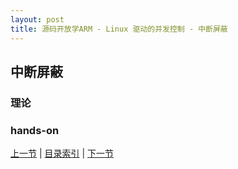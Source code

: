 ```yaml
---
layout: post
title: 源码开放学ARM - Linux 驱动的并发控制 - 中断屏蔽
---
```


## 中断屏蔽

### 理论

### hands-on


[上一节](chp105-2.html)  |  [目录索引](../index.html)  |  [下一节](chp105-4.html)
